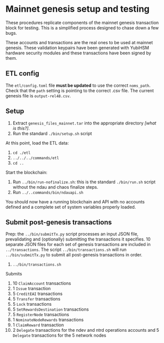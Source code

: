 # Mainnet genesis setup and testing

These procedures replicate components of the mainnet genesis transaction block for testing. This is a simplified process designed to chase down a few bugs.

These accounts and transactions are the real ones to be used at mainnet genesis. These validation keypairs have been generated with YubiHSM hardware security modules and these transactions have been signed by them.

## ETL config

The `etl/config.toml` file **must be updated** to use the correct `noms_path`. Check that the `path` setting is pointing to the correct .csv file. The current genesis file is `output-rel48.csv`.

## Setup

1. Extract  `genesis_files_mainnet.tar` into the appropriate directory *[what is this?]*.
1. Run the standard `./bin/setup.sh` script

At this point, load the ETL data:

1. `cd ./etl`
1. `../../../commands/etl`
2. `cd ..`

Start the blockchain:

1. Run `../bin/run-nofinalize.sh`: this is the standard `./bin/run.sh` script without the ndau and chaos finalize steps.
1. Run `../..commands/bin/ndauapi.sh`

You should now have a running blockchain and API with no accounts defined and a complete set of system variables properly loaded.

## Submit post-genesis transactions

Prep: the `../bin/submitTx.py` script processes an input JSON file, prevalidating and (optionally) submitting the transactions it specifies. 10 separate JSON files for each set of genesis transactions are included in `../transactions`. The script `../bin/transactions.sh` will run `../bin/submitTx.py` to submit all post-genesis transactions in order.

1. `../bin/transactions.sh`

Submits

1. 10 `ClaimAccount` transactions
2. 1 `Issue` transaction
3. 5 `CreditEAI` transactions
4. 5 `Transfer` transactions
5. 5 `Lock` transactions
6. 5 `SetRewardsDestination` transactions
7. 5 `RegisterNode` transactions
8. 1 `NominateNodeRewards` transactions
9. 1 `ClaimReward` transaction
10. 2 `Delegate` transactions for the ndev and ntrd operations accounts and 5 `Delegate` transactions for the 5 network nodes